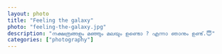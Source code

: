 ```yaml
---		
layout: photo
title: "Feeling the galaxy"
photo: "feeling-the-galaxy.jpg"
description: "നക്ഷത്രങ്ങളും മഞ്ഞും മലയും ഉണ്ടൊ ? എന്നാ ഞാനും ഉണ്ട്.😇"
categories: ["photography"]
---
```

